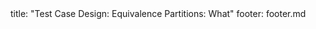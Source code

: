 <frontmatter>
title: "Test Case Design: Equivalence Partitions: What"
footer: footer.md
</frontmatter>

<include src="unit-inPage-asFlat.md" boilerplate />